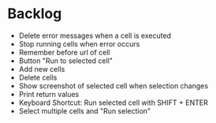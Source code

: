 # Backlog

- Delete error messages when a cell is executed
- Stop running cells when error occurs
- Remember before url of cell
- Button "Run to selected cell"
- Add new cells
- Delete cells
- Show screenshot of selected cell when selection changes
- Print return values
- Keyboard Shortcut: Run selected cell with SHIFT + ENTER
- Select multiple cells and "Run selection"